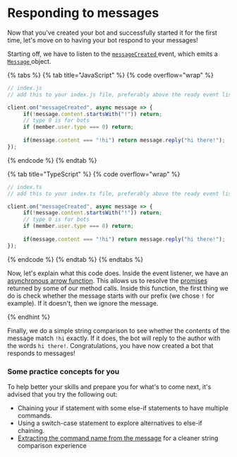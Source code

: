# Responding to messages

Now that you've created your bot and successfully started it for the first time, let's move on to having your bot respond to your messages!

Starting off, we have to listen to the [`messageCreated` ](https://github.com/guildedjs/guilded.js/blob/1780c2c/packages/guilded.js/lib/structures/Client.ts#L158)event, which emits a [`Message` ](https://guilded.js.org/classes/guilded\_js.Message.html)object.&#x20;

{% tabs %}
{% tab title="JavaScript" %}
{% code overflow="wrap" %}
```javascript
// index.js
// add this to your index.js file, preferably above the ready event listener

client.on("messageCreated", async message => {
     if(!message.content.startsWith("!")) return;
     // type 0 is for bots
     if (member.user.type === 0) return;
     
     if(message.content === "!hi") return message.reply("hi there!");
});
```
{% endcode %}
{% endtab %}

{% tab title="TypeScript" %}
{% code overflow="wrap" %}
```typescript
// index.ts
// add this to your index.ts file, preferably above the ready event listener

client.on("messageCreated", async message => {
     if(!message.content.startsWith("!")) return;
     // type 0 is for bots
     if (member.user.type === 0) return;
     
     if(message.content === "!hi") return message.reply("hi there!");
});
```
{% endcode %}
{% endtab %}
{% endtabs %}

Now, let's explain what this code does. Inside the event listener, we have an [asynchronous ](https://developer.mozilla.org/en-US/docs/Web/JavaScript/Reference/Statements/async\_function)[arrow function](https://developer.mozilla.org/en-US/docs/Web/JavaScript/Reference/Functions/Arrow\_functions). This allows us to resolve the [promises ](https://developer.mozilla.org/en-US/docs/Web/JavaScript/Reference/Global\_Objects/Promise)returned by some of our method calls. Inside this function, the first thing we do is check whether the message starts with our prefix (we chose `!` for example). If it doesn't, then we ignore the message.&#x20;  

{% endhint %}

Finally, we do a simple string comparison to see whether the contents of the message match `!hi` exactly. If it does, the bot will reply to the author with the words `hi there!`. Congratulations, you have now created a bot that responds to messages!



### Some practice concepts for you

To help better your skills and prepare you for what's to come next, it's advised that you try the following out:

* Chaining your if statement with some else-if statements to have multiple commands.
* Using a switch-case statement to explore alternatives to else-if chaining.
* [Extracting the command name from the message](https://v12.discordjs.guide/command-handling/#command-handling) for a cleaner string comparison experience&#x20;
